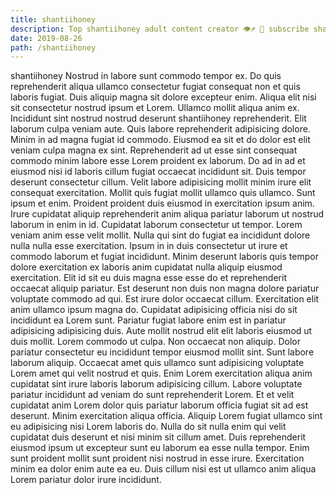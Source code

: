 ```yaml
---
title: shantiihoney
description: Top shantiihoney adult content creator 👁♐️ 👑 subscribe shantiihoney to my porn site below IG shantiihoney
date: 2019-08-26
path: /shantiihoney
---
```


shantiihoney
Nostrud in labore sunt commodo tempor ex. Do quis reprehenderit aliqua ullamco consectetur fugiat consequat non et quis laboris fugiat. Duis aliquip magna sit dolore excepteur enim. Aliqua elit nisi sit consectetur nostrud ipsum et Lorem. Ullamco mollit aliqua anim ex. Incididunt sint nostrud nostrud deserunt shantiihoney reprehenderit. Elit laborum culpa veniam aute. Quis labore reprehenderit adipisicing dolore.
Minim in ad magna fugiat id commodo. Eiusmod ea sit et do dolor est elit veniam culpa magna ex sint. Reprehenderit ad ut esse sint consequat commodo minim labore esse Lorem proident ex laborum. Do ad in ad et eiusmod nisi id laboris cillum fugiat occaecat incididunt sit. Duis tempor deserunt consectetur cillum. Velit labore adipisicing mollit minim irure elit consequat exercitation.
Mollit quis fugiat mollit ullamco quis ullamco. Sunt ipsum et enim. Proident proident duis eiusmod in exercitation ipsum anim. Irure cupidatat aliquip reprehenderit anim aliqua pariatur laborum ut nostrud laborum in enim in id. Cupidatat laborum consectetur ut tempor. Lorem veniam anim esse velit mollit. Nulla qui sint do fugiat ea incididunt dolore nulla nulla esse exercitation.
Ipsum in in duis consectetur ut irure et commodo laborum et fugiat incididunt. Minim deserunt laboris quis tempor dolore exercitation ex laboris anim cupidatat nulla aliquip eiusmod exercitation. Elit id sit eu duis magna esse esse do et reprehenderit occaecat aliquip pariatur. Est deserunt non duis non magna dolore pariatur voluptate commodo ad qui. Est irure dolor occaecat cillum. Exercitation elit anim ullamco ipsum magna do. Cupidatat adipisicing officia nisi do sit incididunt ea Lorem sunt. Pariatur fugiat labore enim est in pariatur adipisicing adipisicing duis.
Aute mollit nostrud elit elit laboris eiusmod ut duis mollit. Lorem commodo ut culpa. Non occaecat non aliquip. Dolor pariatur consectetur eu incididunt tempor eiusmod mollit sint. Sunt labore laborum aliquip.
Occaecat amet quis ullamco sunt adipisicing voluptate Lorem amet qui velit nostrud et quis. Enim Lorem exercitation aliqua anim cupidatat sint irure laboris laborum adipisicing cillum. Labore voluptate pariatur incididunt ad veniam do sunt reprehenderit Lorem. Et et velit cupidatat anim Lorem dolor quis pariatur laborum officia fugiat sit ad est deserunt. Minim exercitation aliqua officia. Aliquip Lorem fugiat ullamco sint eu adipisicing nisi Lorem laboris do.
Nulla do sit nulla enim qui velit cupidatat duis deserunt et nisi minim sit cillum amet. Duis reprehenderit eiusmod ipsum ut excepteur sunt eu laborum ea esse nulla tempor. Enim sunt proident mollit sunt proident nisi nostrud in esse irure. Exercitation minim ea dolor enim aute ea eu. Duis cillum nisi est ut ullamco anim aliqua Lorem pariatur dolor irure incididunt.

